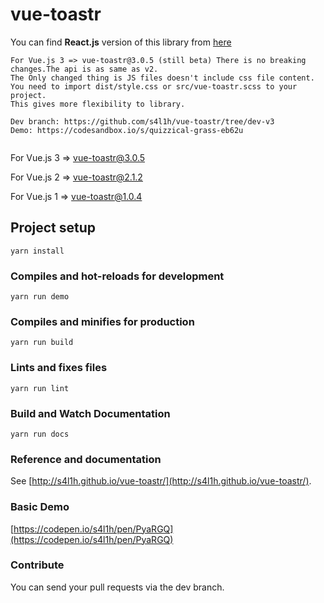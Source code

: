 # vue-toastr

You can find **React.js** version of this library from [here](https://github.com/s4l1h/react-toasted)



```
For Vue.js 3 => vue-toastr@3.0.5 (still beta) There is no breaking changes.The api is as same as v2.
The Only changed thing is JS files doesn't include css file content. 
You need to import dist/style.css or src/vue-toastr.scss to your project.
This gives more flexibility to library.

Dev branch: https://github.com/s4l1h/vue-toastr/tree/dev-v3 
Demo: https://codesandbox.io/s/quizzical-grass-eb62u


```
For Vue.js 3 => [vue-toastr@3.0.5](https://github.com/s4l1h/vue-toastr/tree/dev-v3)

For Vue.js 2 => [vue-toastr@2.1.2](https://github.com/s4l1h/vue-toastr/tree/master)

For Vue.js 1 => [vue-toastr@1.0.4](https://github.com/s4l1h/vue-toastr/tree/1.0)


## Project setup

```
yarn install
```

### Compiles and hot-reloads for development

```
yarn run demo
```

### Compiles and minifies for production

```
yarn run build
```

### Lints and fixes files

```
yarn run lint
```

### Build and Watch Documentation

```
yarn run docs
```

### Reference and documentation

See [http://s4l1h.github.io/vue-toastr/](http://s4l1h.github.io/vue-toastr/).

### Basic Demo

[https://codepen.io/s4l1h/pen/PyaRGQ](https://codepen.io/s4l1h/pen/PyaRGQ)

### Contribute

You can send your pull requests via the dev branch.
